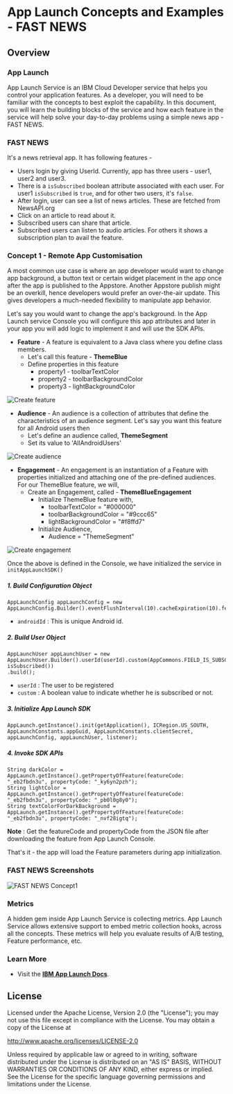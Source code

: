 # App Launch Concepts and Examples - FAST NEWS

## Overview 

### App Launch
App Launch Service is an IBM Cloud Developer service that helps you control your application features. As a developer, you will need to be familiar with the concepts to best exploit the capability. In this document, you will learn the building blocks of the service and how each feature in the service will help solve your day-to-day problems using a simple news app - FAST NEWS.

### FAST NEWS
It's a news retrieval app. It has following features -
- Users login by giving UserId. Currently, app has three users - user1, user2 and user3.
- There is a `isSubscribed` boolean attribute associated with each user. For user1 `isSubscribed` is `true`, and for other two users, it's `false`.
- After login, user can see a list of news articles. These are fetched from NewsAPI.org
- Click on an article to read about it.
- Subscribed users can share that article.
- Subscribed users can listen to audio articles. For others it shows a subscription plan to avail the feature.

### Concept 1 - Remote App Customisation
A most common use case is where an app developer would want to change app background, a button text or certain widget placement in the app once after the app is published to the Appstore. Another Appstore publish might be an overkill, hence developers would prefer an over-the-air update. This gives developers a much-needed flexibility to manipulate app behavior.

Let's say you would want to change the app's background. In the App Launch service Console you will configure this app attributes and later in your app you will add logic to implement it and will use the SDK APIs.

 - **Feature** - A feature is equivalent to a Java class where you define class members. 
	 - Let's call this feature - **ThemeBlue**
	 - Define properties in this feature
		 - property1  - toolbarTextColor
		 - property2  - toolbarBackgroundColor
		 - property3  - lightBackgroundColor

![Create feature](https://github.com/ibm-cloud-applaunch/sample-android-fast-news/blob/app-customisation/images/create_feature.gif)

 - **Audience** - An audience is a collection of attributes that define the characteristics of an audience segment. Let's say you want this feature for all Android users then 
	 - Let's define an audience called, **ThemeSegment** 
	 - Set its value to 'AllAndroidUsers'

![Create audience](https://github.com/ibm-cloud-applaunch/sample-android-fast-news/blob/app-customisation/images/create_audience.gif)

 - **Engagement** - An engagement is an instantiation of a Feature with properties initialized and attaching one of the pre-defined audiences. For our ThemeBlue feature, we will,
	 - Create an Engagement, called - **ThemeBlueEngagement**
		 - Initialize ThemeBlue feature with,
			 - toolbarTextColor = "#000000"
			 - toolbarBackgroundColor = "#9ccc65"
			 - lightBackgroundColor = "#f8ffd7"
		 - Initialize Audience,
			 - Audience = "ThemeSegment"

![Create engagement](https://github.com/ibm-cloud-applaunch/sample-android-fast-news/blob/app-customisation/images/create_engagement.gif)			 

Once the above is defined in the Console, we have initialized the service in `initAppLaunchSDK()`

##### 1. Build Configuration Object

```
AppLaunchConfig appLaunchConfig = new AppLaunchConfig.Builder().eventFlushInterval(10).cacheExpiration(10).fetchPolicy(RefreshPolicy.REFRESH_ON_EVERY_START).deviceId(androidId).build();
```
- `androidId` : This is unique Android id.

##### 2. Build User Object

```
AppLaunchUser appLaunchUser = new AppLaunchUser.Builder().userId(userId).custom(AppCommons.FIELD_IS_SUBSCRIBED, isSubscribed())
.build();
```
- `userId` : The user to be registered
- `custom` : A boolean value to indicate whether he is subscribed or not.

##### 3. Initialize App Launch SDK

```
AppLaunch.getInstance().init(getApplication(), ICRegion.US_SOUTH, AppLaunchConstants.appGuid, AppLaunchConstants.clientSecret, appLaunchConfig, appLaunchUser, listener);
```

##### 4. Invoke SDK APIs

 ```
String darkColor = AppLaunch.getInstance().getPropertyOfFeature(featureCode: "_eb2fbdn3u", propertyCode: "_ky6yn2pzh");
String lightColor = AppLaunch.getInstance().getPropertyOfFeature(featureCode: "_eb2fbdn3u", propertyCode: "_pb0l0g8y0");
String textColorForDarkBackground = AppLaunch.getInstance().getPropertyOfFeature(featureCode: "_eb2fbdn3u", propertyCode: "_nvf28igtq");
 ```

**Note** : Get the featureCode and propertyCode from the JSON file after downloading the feature from App Launch Console.

That's it - the app will load the Feature parameters during app initialization.

### FAST NEWS Screenshots
![FAST NEWS Concept1 ](https://github.com/ibm-cloud-applaunch/sample-android-fast-news/blob/app-customisation/images/concept1_screenshots.png)

### Metrics
A hidden gem inside App Launch Service is collecting metrics. App Launch Service allows extensive support to embed metric collection hooks, across all the concepts. These metrics will help you evaluate results of A/B testing, Feature performance, etc.
 
### Learn More

* Visit the **[IBM App Launch Docs](https://console-regional.ng.bluemix.net/docs/services/app-launch/index.html#gettingstartedtemplate)**. 

## License

Licensed under the Apache License, Version 2.0 (the "License");
you may not use this file except in compliance with the License.
You may obtain a copy of the License at

http://www.apache.org/licenses/LICENSE-2.0

Unless required by applicable law or agreed to in writing, software
distributed under the License is distributed on an "AS IS" BASIS,
WITHOUT WARRANTIES OR CONDITIONS OF ANY KIND, either express or implied.
See the License for the specific language governing permissions and
limitations under the License.
